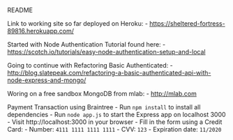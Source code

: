 README

Link to working site so far deployed on Heroku:
	- https://sheltered-fortress-89816.herokuapp.com/

Started with Node Authentication Tutorial found here:
	- https://scotch.io/tutorials/easy-node-authentication-setup-and-local

Going to continue with Refactoring Basic Authenticated:
	- http://blog.slatepeak.com/refactoring-a-basic-authenticated-api-with-node-express-and-mongo/

Woring on a free sandbox MongoDB from mlab:
	- http://mlab.com

Payment Transaction using Braintree
	- Run `npm install` to install all dependencies
	- Run `node app.js` to start the Express app on localhost 3000
	- Visit http://localhost:3000 in your browser
	- Fill in the form using a Credit Card:
	    - Number: `4111 1111 1111 1111`
	    - CVV: `123`
	    - Expiration date: `11/2020`
